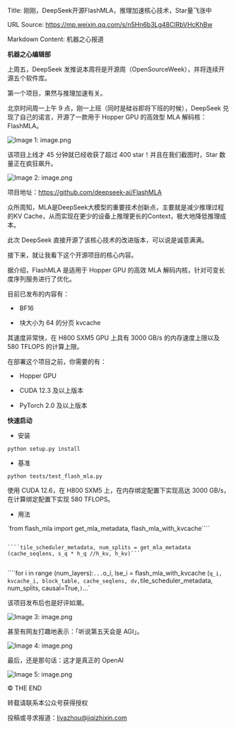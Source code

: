 Title: 刚刚，DeepSeek开源FlashMLA，推理加速核心技术，Star量飞涨中

URL Source: https://mp.weixin.qq.com/s/n5Hn6b3Lg48ClRbVHcKhBw

Markdown Content:
机器之心报道

**机器之心编辑部**

上周五，DeepSeek 发推说本周将是开源周（OpenSourceWeek），并将连续开源五个软件库。

第一个项目，果然与推理加速有关。

北京时间周一上午 9 点，刚一上班（同时是硅谷即将下班的时候），DeepSeek 兑现了自己的诺言，开源了一款用于 Hopper GPU 的高效型 MLA 解码核：FlashMLA。

![Image 1: image.png](https://mmbiz.qpic.cn/sz_mmbiz_png/KmXPKA19gW9XFMBXsrZE4shTW4MMEEMBdlswTnastwZCabGXKG6aNa6UPxdAzXJadno8jbic1NDhlyntIudSvtQ/640?wx_fmt=png&from=appmsg)

该项目上线才 45 分钟就已经收获了超过 400 star！并且在我们截图时，Star 数量正在疯狂飙升。

![Image 2: image.png](https://mmbiz.qpic.cn/sz_mmbiz_png/KmXPKA19gW9XFMBXsrZE4shTW4MMEEMBV8StO65uTapu07xxfof7ibYb4NiaZ5cUffBX23uf34xQ73qjXt3ZIObQ/640?wx_fmt=png&from=appmsg)

项目地址：https://github.com/deepseek-ai/FlashMLA

众所周知，MLA是DeepSeek大模型的重要技术创新点，主要就是减少推理过程的KV Cache，从而实现在更少的设备上推理更长的Context，极大地降低推理成本。

此次 DeepSeek 直接开源了该核心技术的改进版本，可以说是诚意满满。

接下来，就让我看下这个开源项目的核心内容。

据介绍，FlashMLA 是适用于 Hopper GPU 的高效 MLA 解码内核，针对可变长度序列服务进行了优化。

目前已发布的内容有：

*    BF16
    
*    块大小为 64 的分页 kvcache
    

其速度非常快，在 H800 SXM5 GPU 上具有 3000 GB/s 的内存速度上限以及 580 TFLOPS 的计算上限。

在部署这个项目之前，你需要的有：

*    Hopper GPU
    
*    CUDA 12.3 及以上版本
    
*    PyTorch 2.0 及以上版本
    

**快速启动**

*   安装
    

`python setup.py install`

*   基准
    

`python tests/test_flash_mla.py`

使用 CUDA 12.6，在 H800 SXM5 上，在内存绑定配置下实现高达 3000 GB/s，在计算绑定配置下实现 580 TFLOPS。

*   用法
    

`from flash_mla import get_mla_metadata, flash_mla_with_kvcache````
  
``````
  
````tile_scheduler_metadata, num_splits = get_mla_metadata (cache_seqlens, s_q * h_q //h_kv, h_kv)````
  
``````
  
````for i in range (num_layers):``...``o_i, lse_i = flash_mla_with_kvcache (``q_i, kvcache_i, block_table, cache_seqlens, dv,``tile_scheduler_metadata, num_splits, causal=True,``)``...`

该项目发布后也是好评如潮。

![Image 3: image.png](https://mmbiz.qpic.cn/sz_mmbiz_png/KmXPKA19gW9XFMBXsrZE4shTW4MMEEMBRpZMdqKCbacyBbkEY8MTWHcjAJjPJZv9uvx1mla0DKnezlhiaYiauEcA/640?wx_fmt=png&from=appmsg)

甚至有网友打趣地表示：「听说第五天会是 AGI」。

![Image 4: image.png](https://mmbiz.qpic.cn/sz_mmbiz_png/KmXPKA19gW9XFMBXsrZE4shTW4MMEEMBoynoDefibRSFmbyoUbPj2HeNZE2LC3LBc3La22KGfE62x4vzLyeQI9A/640?wx_fmt=png&from=appmsg)

最后，还是那句话：这才是真正的 OpenAI

![Image 5: image.png](https://mmbiz.qpic.cn/sz_mmbiz_png/KmXPKA19gW9XFMBXsrZE4shTW4MMEEMBIELXyqAmPZlGictCHnb4S37oKRRvOosice5ol0uXmleDbicV7PBm2zIaw/640?wx_fmt=png&from=appmsg)

© THE END 

转载请联系本公众号获得授权

投稿或寻求报道：liyazhou@jiqizhixin.com
